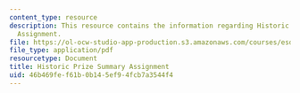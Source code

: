 ```yaml
---
content_type: resource
description: This resource contains the information regarding Historic Prize Summary
  Assignment.
file: https://ol-ocw-studio-app-production.s3.amazonaws.com/courses/esd-172j-x-prize-workshop-grand-challenges-in-energy-fall-2009/46b469fef61b0b145ef94fcb7a3544f4_MITESD_172JF09_assn2.pdf
file_type: application/pdf
resourcetype: Document
title: Historic Prize Summary Assignment
uid: 46b469fe-f61b-0b14-5ef9-4fcb7a3544f4
---
```

